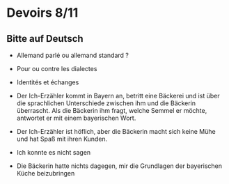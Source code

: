 
# Devoirs 8/11
## Bitte auf Deutsch

* Allemand parlé ou allemand standard ?
* Pour ou contre les dialectes
* Identités et échanges

* Der Ich-Erzähler kommt in Bayern an, betritt eine Bäckerei und ist über die sprachlichen Unterschiede zwischen ihm und die Bäckerin überrascht. Als die Bäckerin ihm fragt, welche Semmel er möchte, antwortet er mit einem bayerischen Wort. 
* Der Ich-Erzähler ist höflich, aber die Bäckerin macht sich keine Mühe und hat Spaß mit ihren Kunden.

* Ich konnte es nicht sagen
* Die Bäckerin hatte nichts dagegen, mir die Grundlagen der bayerischen Küche beizubringen


<!--stackedit_data:
eyJoaXN0b3J5IjpbMjAxOTQyNTI1NywtODE3MzY4NDEzXX0=
-->